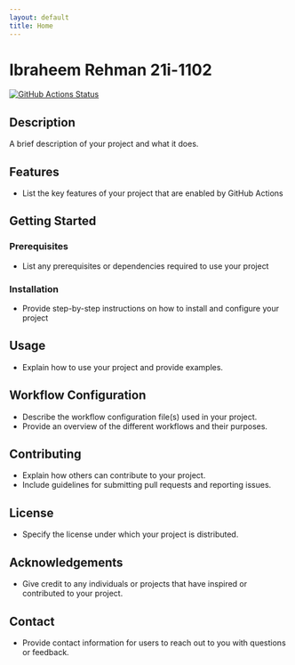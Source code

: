 ```yaml
---
layout: default
title: Home
---
```


# Ibraheem Rehman 21i-1102

[![GitHub Actions Status](https://github.com/ibraheem15/{repository}/workflows/{workflow_name}/badge.svg)](https://github.com/ibraheem15/{repository}/actions)

## Description

A brief description of your project and what it does.

## Features

- List the key features of your project that are enabled by GitHub Actions

## Getting Started

### Prerequisites

- List any prerequisites or dependencies required to use your project

### Installation

- Provide step-by-step instructions on how to install and configure your project

## Usage

- Explain how to use your project and provide examples.

## Workflow Configuration

- Describe the workflow configuration file(s) used in your project.
- Provide an overview of the different workflows and their purposes.

## Contributing

- Explain how others can contribute to your project.
- Include guidelines for submitting pull requests and reporting issues.

## License

- Specify the license under which your project is distributed.

## Acknowledgements

- Give credit to any individuals or projects that have inspired or contributed to your project.

## Contact

- Provide contact information for users to reach out to you with questions or feedback.
